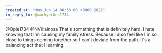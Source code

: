 ```yaml
---
created_at: "Mon Jun 14 00:36:06 +0000 2021"
in_reply_to: @markyerkes1734
---
```


@Opie1734 @NVillainosa That's something that is definitely hard. I hate knowing that I'm causing my family stress. Because I also feel like I'm so close to things coming together so I can't deviate from the path. It's a balancing act that I learning.